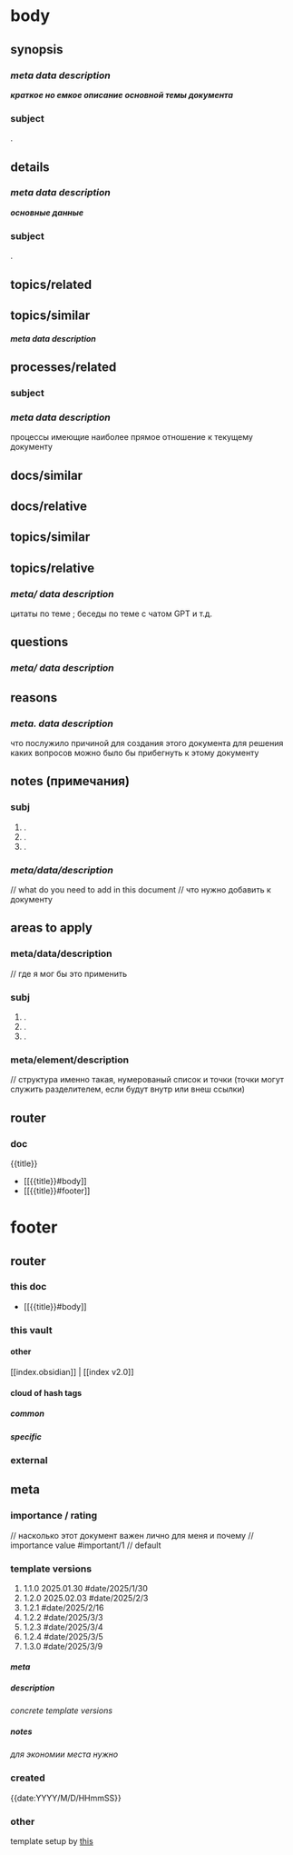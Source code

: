 # body
## synopsis
### *meta data description*
***краткое но емкое описание основной темы документа***
### subject
.
## details
### *meta data description*
***основные  данные***
### subject
.
## topics/related
## topics/similar
#### *meta data description*
## processes/related
### subject
### *meta data description*
процессы имеющие наиболее прямое отношение к текущему документу
## docs/similar
## docs/relative
## topics/similar
## topics/relative
### *meta/ data description*
цитаты по теме ; беседы по теме с чатом GPT и т.д.
## questions
### *meta/ data description*
## reasons 
### *meta. data description*
что послужило причиной для создания этого документа
для решения каких вопросов можно было бы прибегнуть к этому документу
## notes (примечания)
### subj
1. .
2. .
3. .
### *meta/data/description*
// what do you need to add in this document
// что нужно добавить к документу
## areas to apply
### meta/data/description
// где я мог бы это применить
### subj
1. .
2. .
3. .
### meta/element/description
// структура именно  такая,  нумерованый  список и точки  (точки могут служить разделителем,  если будут  внутр или внеш ссылки)
## router 
### doc
{{title}}
- [[{{title}}#body]]
- [[{{title}}#footer]]
# footer
## router
### this doc 
- [[{{title}}#body]]
### this vault
#### other
[[index.obsidian]] | [[index v2.0]] 
#### cloud of hash tags
##### common
##### specific
### external
## meta
### importance / rating
// насколько этот документ важен лично для меня и почему
// importance value
#important/1 // default
### template versions
1. 1.1.0 2025.01.30 #date/2025/1/30
2. 1.2.0 2025.02.03 #date/2025/2/3 
3. 1.2.1 #date/2025/2/16
4. 1.2.2 #date/2025/3/3
5. 1.2.3  #date/2025/3/4 
6. 1.2.4  #date/2025/3/5 
7. 1.3.0 #date/2025/3/9
#### _meta_
##### _description_
_concrete template versions_
##### _notes_
_для  экономии места  нужно_
### created
 {{date:YYYY/M/D/HHmmSS}}
### other
template setup by [this](https://help.obsidian.md/web-clipper/variables)
